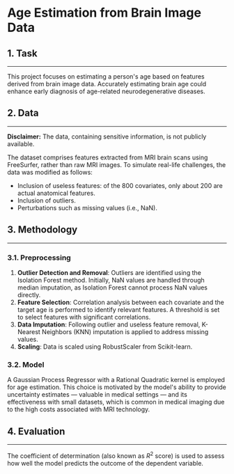 # Age Estimation from Brain Image Data

## 1. Task
---

This project focuses on estimating a person's age based on features derived from brain image data. 
Accurately estimating brain age could enhance early diagnosis of age-related neurodegenerative diseases.


## 2. Data
---

**Disclaimer:** The data, containing sensitive information, is not publicly available.

The dataset comprises features extracted from MRI brain scans using FreeSurfer, rather than raw MRI images. To simulate real-life challenges, the data was modified as follows:
- Inclusion of useless features: of the 800 covariates, only about 200 are actual anatomical features.
- Inclusion of outliers.
- Perturbations such as missing values (i.e., NaN).


## 3. Methodology
---

### 3.1. Preprocessing

1. **Outlier Detection and Removal**: Outliers are identified using the Isolation Forest method. Initially, NaN values are handled through median imputation, as Isolation Forest cannot process NaN values directly.
2. **Feature Selection**: Correlation analysis between each covariate and the target age is performed to identify relevant features. A threshold is set to select features with significant correlations.
3. **Data Imputation**: Following outlier and useless feature removal, K-Nearest Neighbors (KNN) imputation is applied to address missing values.
4. **Scaling**: Data is scaled using RobustScaler from Scikit-learn.


### 3.2. Model

A Gaussian Process Regressor with a Rational Quadratic kernel is employed for age estimation. This choice is motivated by the model's ability to provide uncertainty estimates — valuable in medical settings — and its effectiveness with small datasets, which is common in medical imaging due to the high costs associated with MRI technology.


## 4. Evaluation
---

The coefficient of determination (also known as $R^2$ score) is used to assess how well the model predicts the outcome of the dependent variable.